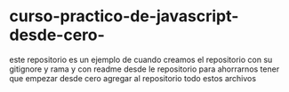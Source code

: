 # curso-practico-de-javascript-desde-cero-
este repositorio es un ejemplo de cuando creamos el repositorio con su gitignore y rama y con readme desde le repositorio para ahorrarnos tener que empezar desde cero agregar al repositorio todo estos archivos
